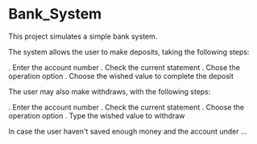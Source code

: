 # Bank_System

This project simulates a simple bank system. 

The system allows the user to make deposits, taking the following steps: 

. Enter the account number 
. Check the current statement 
. Chose the operation option
. Choose the wished value to complete the deposit

The user may also make withdraws, with the following steps: 

. Enter the account number 
. Check the current statement 
. Choose the operation option 
. Type the wished value to withdraw

In case the user haven't saved enough money and the account under ... 
